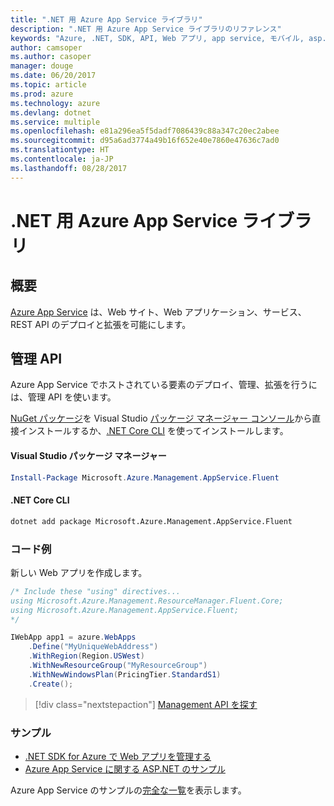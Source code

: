 ```yaml
---
title: ".NET 用 Azure App Service ライブラリ"
description: ".NET 用 Azure App Service ライブラリのリファレンス"
keywords: "Azure, .NET, SDK, API, Web アプリ, app service, モバイル, asp.net"
author: camsoper
ms.author: casoper
manager: douge
ms.date: 06/20/2017
ms.topic: article
ms.prod: azure
ms.technology: azure
ms.devlang: dotnet
ms.service: multiple
ms.openlocfilehash: e81a296ea5f5dadf7086439c88a347c20ec2abee
ms.sourcegitcommit: d95a6ad3774a49b16f652e40e7860e47636c7ad0
ms.translationtype: HT
ms.contentlocale: ja-JP
ms.lasthandoff: 08/28/2017
---
```

# <a name="azure-app-service-libraries-for-net"></a>.NET 用 Azure App Service ライブラリ

## <a name="overview"></a>概要

[Azure App Service](/azure/app-service/app-service-value-prop-what-is) は、Web サイト、Web アプリケーション、サービス、REST API のデプロイと拡張を可能にします。

## <a name="management-api"></a>管理 API

Azure App Service でホストされている要素のデプロイ、管理、拡張を行うには、管理 API を使います。

[NuGet パッケージ](https://www.nuget.org/packages/Microsoft.Azure.Management.AppService.Fluent)を Visual Studio [パッケージ マネージャー コンソール][PackageManager]から直接インストールするか、[.NET Core CLI][DotNetCLI] を使ってインストールします。


#### <a name="visual-studio-package-manager"></a>Visual Studio パッケージ マネージャー

```powershell
Install-Package Microsoft.Azure.Management.AppService.Fluent
```

#### <a name="net-core-cli"></a>.NET Core CLI

```bash
dotnet add package Microsoft.Azure.Management.AppService.Fluent
```

### <a name="code-example"></a>コード例

新しい Web アプリを作成します。

```csharp
/* Include these "using" directives...
using Microsoft.Azure.Management.ResourceManager.Fluent.Core;
using Microsoft.Azure.Management.AppService.Fluent;
*/

IWebApp app1 = azure.WebApps
    .Define("MyUniqueWebAddress")
    .WithRegion(Region.USWest)
    .WithNewResourceGroup("MyResourceGroup")
    .WithNewWindowsPlan(PricingTier.StandardS1)
    .Create();
```

> [!div class="nextstepaction"]
> [Management API を探す](/dotnet/api/overview/azure/appservice/management)

### <a name="samples"></a>サンプル

* [.NET SDK for Azure で Web アプリを管理する](https://azure.microsoft.com/en-us/resources/samples/app-service-web-dotnet-manage/)
* [Azure App Service に関する ASP.NET のサンプル](https://azure.microsoft.com/en-us/resources/samples/app-service-web-dotnet-get-started/)

Azure App Service のサンプルの[完全な一覧](https://azure.microsoft.com/en-us/resources/samples/?platform=dotnet&term=app%20service)を表示します。

[PackageManager]: https://docs.microsoft.com/nuget/tools/package-manager-console
[DotNetCLI]: https://docs.microsoft.com/en-us/dotnet/core/tools/dotnet-add-package